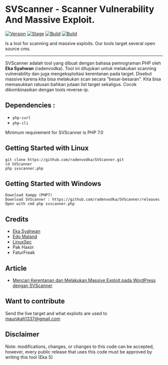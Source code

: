# SVScanner - Scanner Vulnerability And Massive Exploit.

[![Version](https://img.shields.io/badge/SVScanner-1.2-brightgreen.svg?maxAge=259200)]()
[![Stage](https://img.shields.io/badge/Release-Stable-brightgreen.svg)]()
[![Build](https://img.shields.io/badge/Supported_OS-Linux-orange.svg)]()
[![Build](https://img.shields.io/badge/Supported_OS-Windows-blue.svg)]()

Is a tool for scanning and massive exploits. Our tools target several open source cms.

---
SVScanner adalah tool yang dibuat dengan bahasa pemrograman PHP oleh **Eka Syahwan** (radenvodka). Tool ini ditujukan untuk melakukan scanning vulnerability dan juga mengeksploitasi kerentanan pada target. Disebut massive karena kita bisa melakukan scan secara "besar-besaran". Kita bisa memasukkan ratusan bahkan jutaan list target sekaligus. Cocok dikombinasikan dengan tools reverse-ip.

## Dependencies :
- ```php-curl```
- ```php-cli```

Minimum requirement for SVScanner is PHP 7.0

## Getting Started with Linux
~~~
git clone https://github.com/radenvodka/SVScanner.git
cd SVScanner
php svscanner.php
~~~

## Getting Started with Windows 
~~~
Download Xampp (PHP7)
Download SVScanner : https://github.com/radenvodka/SVScanner/releases
Open with cmd php svscanner.php
~~~

## Credits

- [Eka Syahwan](https:/bugrecon.or.id) 
- [Edo Maland](https://github.com/Screetsec)
- [LinuxSec](https://www.linuxsec.org)
- Pak Haxor 
- FaturFreak

## Article 
- [Mencari Kerentanan dan Melakukan Massive Exploit pada WordPress dengan SVScanner](https://www.linuxsec.org/2018/09/svscanner.html)

## Want to contribute

Send the live target and what exploits are used to maunikah1337@gmail.com

## Disclaimer
Note: modifications, changes, or changes to this code can be accepted, however, every public release that uses this code must be approved by writing this tool (Eka S)
